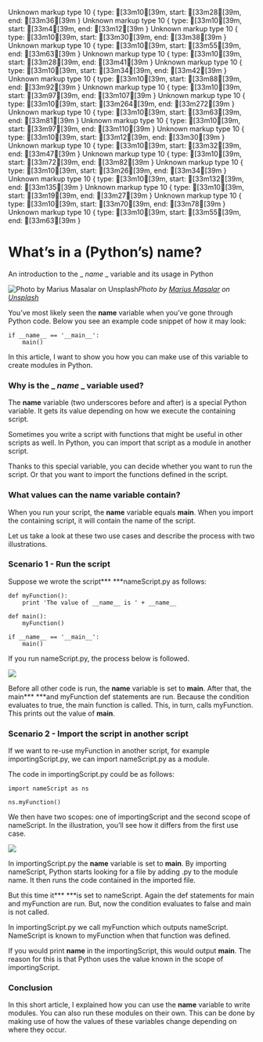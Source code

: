 Unknown markup type 10 { type: [33m10[39m, start: [33m28[39m, end: [33m36[39m }
Unknown markup type 10 { type: [33m10[39m, start: [33m4[39m, end: [33m12[39m }
Unknown markup type 10 { type: [33m10[39m, start: [33m30[39m, end: [33m38[39m }
Unknown markup type 10 { type: [33m10[39m, start: [33m55[39m, end: [33m63[39m }
Unknown markup type 10 { type: [33m10[39m, start: [33m28[39m, end: [33m41[39m }
Unknown markup type 10 { type: [33m10[39m, start: [33m34[39m, end: [33m42[39m }
Unknown markup type 10 { type: [33m10[39m, start: [33m88[39m, end: [33m92[39m }
Unknown markup type 10 { type: [33m10[39m, start: [33m97[39m, end: [33m107[39m }
Unknown markup type 10 { type: [33m10[39m, start: [33m264[39m, end: [33m272[39m }
Unknown markup type 10 { type: [33m10[39m, start: [33m63[39m, end: [33m81[39m }
Unknown markup type 10 { type: [33m10[39m, start: [33m97[39m, end: [33m110[39m }
Unknown markup type 10 { type: [33m10[39m, start: [33m12[39m, end: [33m30[39m }
Unknown markup type 10 { type: [33m10[39m, start: [33m32[39m, end: [33m47[39m }
Unknown markup type 10 { type: [33m10[39m, start: [33m72[39m, end: [33m82[39m }
Unknown markup type 10 { type: [33m10[39m, start: [33m26[39m, end: [33m34[39m }
Unknown markup type 10 { type: [33m10[39m, start: [33m132[39m, end: [33m135[39m }
Unknown markup type 10 { type: [33m10[39m, start: [33m19[39m, end: [33m27[39m }
Unknown markup type 10 { type: [33m10[39m, start: [33m70[39m, end: [33m78[39m }
Unknown markup type 10 { type: [33m10[39m, start: [33m55[39m, end: [33m63[39m }

# What’s in a (Python’s) __name__?

An introduction to the _ _name_ _ variable and its usage in Python

![Photo by [Marius Masalar](https://unsplash.com/@marius?utm_source=medium&utm_medium=referral) on [Unsplash](https://unsplash.com?utm_source=medium&utm_medium=referral)](https://cdn-images-1.medium.com/max/7000/0*zv8ZOTI8T_hmrYXG)*Photo by [Marius Masalar](https://unsplash.com/@marius?utm_source=medium&utm_medium=referral) on [Unsplash](https://unsplash.com?utm_source=medium&utm_medium=referral)*

You’ve most likely seen the __name__ variable when you’ve gone through Python code. Below you see an example code snippet of how it may look:

    if __name__ == '__main__':
        main()

In this article, I want to show you how you can make use of this variable to create modules in Python.

### Why is the _ _name_ _ variable used?

The __name__ variable (two underscores before and after) is a special Python variable. It gets its value depending on how we execute the containing script.

Sometimes you write a script with functions that might be useful in other scripts as well. In Python, you can import that script as a module in another script.

Thanks to this special variable, you can decide whether you want to run the script. Or that you want to import the functions defined in the script.

### What values can the __name__ variable contain?

When you run your script, the __name__ variable equals __main__. When you import the containing script, it will contain the name of the script.

Let us take a look at these two use cases and describe the process with two illustrations.

### Scenario 1 - Run the script

Suppose we wrote the script*** ***nameScript.py as follows:

    def myFunction():
        print 'The value of __name__ is ' + __name__

    def main():
        myFunction()

    if __name__ == '__main__':
        main()

If you run nameScript.py, the process below is followed.

![](https://cdn-images-1.medium.com/max/2764/1*208zyrMaQhkQK_mw8cE_Lg.png)

Before all other code is run, the __name__ variable is set to __main__. After that, the main*** ***and myFunction def statements are run. Because the condition evaluates to true, the main function is called. This, in turn, calls myFunction. This prints out the value of __main__.

### Scenario 2 - Import the script in another script

If we want to re-use myFunction in another script, for example importingScript.py, we can import nameScript.py as a module.

The code in importingScript.py could be as follows:

    import nameScript as ns

    ns.myFunction()

We then have two scopes: one of importingScript and the second scope of nameScript. In the illustration, you’ll see how it differs from the first use case.

![](https://cdn-images-1.medium.com/max/2780/1*Xs311ryc0Wfv-cYl6TzNLg.png)

In importingScript.py the __name__ variable is set to __main__. By importing nameScript, Python starts looking for a file by adding .py to the module name. It then runs the code contained in the imported file.

But this time it*** ***is set to nameScript. Again the def statements for main and myFunction are run. But, now the condition evaluates to false and main is not called.

In importingScript.py we call myFunction which outputs nameScript. NameScript is known to myFunction when that function was defined.

If you would print __name__ in the importingScript, this would output __main__. The reason for this is that Python uses the value known in the scope of importingScript.

### Conclusion

In this short article, I explained how you can use the __name__ variable to write modules. You can also run these modules on their own. This can be done by making use of how the values of these variables change depending on where they occur.
